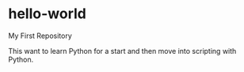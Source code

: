 # hello-world
My First Repository

This want to learn Python for a start and then move into scripting with Python.
